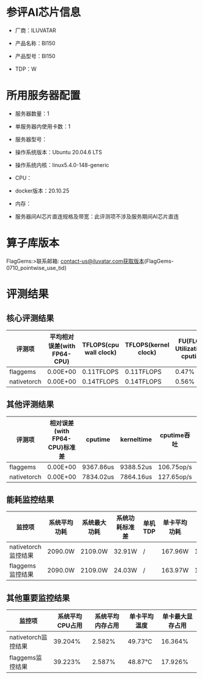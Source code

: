 # 参评AI芯片信息

* 厂商：ILUVATAR

* 产品名称：BI150
* 产品型号：BI150
* TDP：W

# 所用服务器配置

* 服务器数量：1


* 单服务器内使用卡数：1
* 服务器型号：
* 操作系统版本：Ubuntu 20.04.6 LTS
* 操作系统内核：linux5.4.0-148-generic
* CPU：
* docker版本：20.10.25
* 内存：
* 服务器间AI芯片直连规格及带宽：此评测项不涉及服务期间AI芯片直连

# 算子库版本
FlagGems:>联系邮箱: contact-us@iluvatar.com获取版本(FlagGems-0710_pointwise_use_tid)

# 评测结果

## 核心评测结果

| 评测项  | 平均相对误差(with FP64-CPU) | TFLOPS(cpu wall clock) | TFLOPS(kernel clock) | FU(FLOPS Utilization)-cputime | FU-kerneltime |
| ---- | -------------- | -------------- | ------------ | ------ | ----- |
| flaggems | 0.00E+00    | 0.11TFLOPS       | 0.11TFLOPS        | 0.47% | 0.47% |
| nativetorch | 0.00E+00    | 0.14TFLOPS      | 0.14TFLOPS      | 0.56%      | 0.56%    |

## 其他评测结果

| 评测项  | 相对误差(with FP64-CPU)标准差 | cputime | kerneltime | cputime吞吐 | kerneltime吞吐 | 无预热时延 | 预热后时延 |
| ---- | -------------- | -------------- | ------------ | ------------ | -------------- | -------------- | ------------ |
| flaggems | 0.00E+00    | 9367.86us       | 9388.52us        | 106.75op/s | 106.51op/s | 252885.14us | 9842.44us |
| nativetorch | 0.00E+00    | 7834.02us       | 7864.16us        | 127.65op/s | 127.16op/s | 8152.24us | 8132.34us |

## 能耗监控结果

| 监控项  | 系统平均功耗  | 系统最大功耗  | 系统功耗标准差 | 单机TDP | 单卡平均功耗 | 单卡最大功耗 | 单卡功耗标准差 | 单卡TDP |
| ---- | ------- | ------- | ------- | ----- | ------------ | ------------ | ------------- | ----- |
| nativetorch监控结果 | 2090.0W | 2109.0W | 32.91W   | /     | 167.96W       | 168.0W      | 0.19W        | 350W  |
| flaggems监控结果 | 2090.0W | 2109.0W | 24.03W   | /     | 163.97W       | 164.0W      | 0.18W        | 350W  |

## 其他重要监控结果

| 监控项  | 系统平均CPU占用 | 系统平均内存占用 | 单卡平均温度 | 单卡最大显存占用 |
| ---- | --------- | -------- | ------------ | -------------- |
| nativetorch监控结果 | 39.204%    | 2.582%   | 49.73°C       | 16.364%        |
| flaggems监控结果 | 39.223%    | 2.587%   | 48.87°C       | 17.926%        |
